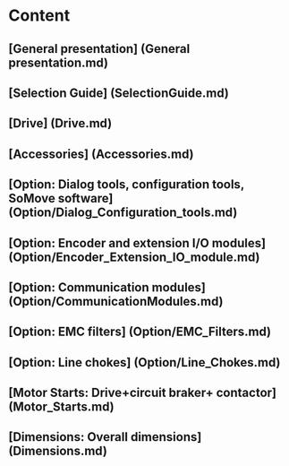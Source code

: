 # Content

## [General presentation] (General presentation.md)
## [Selection Guide] (SelectionGuide.md)
## [Drive] (Drive.md)
## [Accessories] (Accessories.md)
## [Option: Dialog tools, configuration tools, SoMove software] (Option/Dialog_Configuration_tools.md)
## [Option: Encoder and extension I/O modules] (Option/Encoder_Extension_IO_module.md)
## [Option: Communication modules] (Option/CommunicationModules.md)
## [Option: EMC filters] (Option/EMC_Filters.md)
## [Option: Line chokes] (Option/Line_Chokes.md)
## [Motor Starts: Drive+circuit braker+ contactor] (Motor_Starts.md)
## [Dimensions: Overall dimensions] (Dimensions.md)
